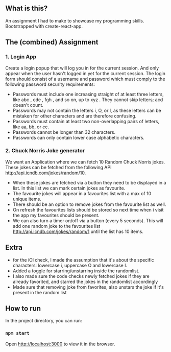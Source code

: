 ## What is this?

An assignment I had to make to showcase my programming skills. Bootstrapped with create-react-app.

## The (combined) Assignment

### 1. Login App
Create a login popup that will log you in for the current session. And only appear when the user hasn't
logged in yet for the current session.
The login form should consist of a username and password which must comply to the following password
security requirements:
- Passwords must include one increasing straight of at least three letters, like abc , cde , fgh ,
and so on, up to xyz . They cannot skip letters; acd doesn't count.
- Passwords may not contain the letters i, O, or l, as these letters can be mistaken for other characters
and are therefore confusing.
- Passwords must contain at least two non-overlapping pairs of letters, like aa, bb, or cc.
- Passwords cannot be longer than 32 characters.
- Passwords can only contain lower case alphabetic characters.

### 2. Chuck Norris Joke generator
We want an Application where we can fetch 10 Random Chuck Norris jokes. These jokes can be fetched
from the following API http://api.icndb.com/jokes/random/10.
- When these jokes are fetched via a button they need to be displayed in a list. In this list we can mark
certain jokes as favourite. 
- The favourite jokes will appear in a favourites list with a max of 10 unique items.
- There should be an option to remove jokes from the favourite list as well.
- On refresh the favourites lists should be stored so next time when i visit the app my favourites should be
present.
- We can also turn a timer on/off via a button (every 5 seconds). This will add one random joke to the
favourites list http://api.icndb.com/jokes/random/1 until the list has 10 items.

## Extra

- for the iOl check, I made the assumption that it's about the specific characters: lowercase i, uppercase O and lowercase l.
- Added a toggle for starring/unstarring inside the randomlist. 
- I also made sure the code checks newly fetched jokes if they are already favorited, and starred the jokes in the randomlist accordingly
- Made sure that removing joke from favorites, also unstars the joke if it's present in the random list


## How to run

In the project directory, you can run:

### `npm start`

Open [http://localhost:3000](http://localhost:3000) to view it in the browser.
